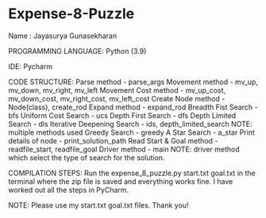 # Expense-8-Puzzle

Name  : Jayasurya Gunasekharan

PROGRAMMING LANGUAGE:
Python (3.9)

IDE:
Pycharm

CODE STRUCTURE:
Parse method               - parse_args
Movement method            - mv_up, mv_down, mv_right, mv_left
Movement Cost method       - mv_up_cost, mv_down_cost, mv_right_cost, mv_left_cost
Create Node method         - Node(class), create_rod
Expand method              - expand_rod
Breadth Fist Search        - bfs
Uniform Cost Search        - ucs
Depth First Search         - dfs
Depth Limited Search       - dls
Iterative Deepening Search - ids, depth_limited_search NOTE: multiple methods used
Greedy Search              - greedy
A Star Search              - a_star
Print details of node      - print_solution_path
Read Start & Goal method   - readfile_start, readfile_goal
Driver method              - main NOTE: driver method which select the type of search for the solution.


COMPILATION STEPS:
Run the expense_8_puzzle.py start.txt goal.txt <method> <dump-flag> in the terminal where the zip file is saved and everything works fine.
I have worked out all the steps in PyCharm.

NOTE: Please use my start.txt goal.txt files. Thank you!
